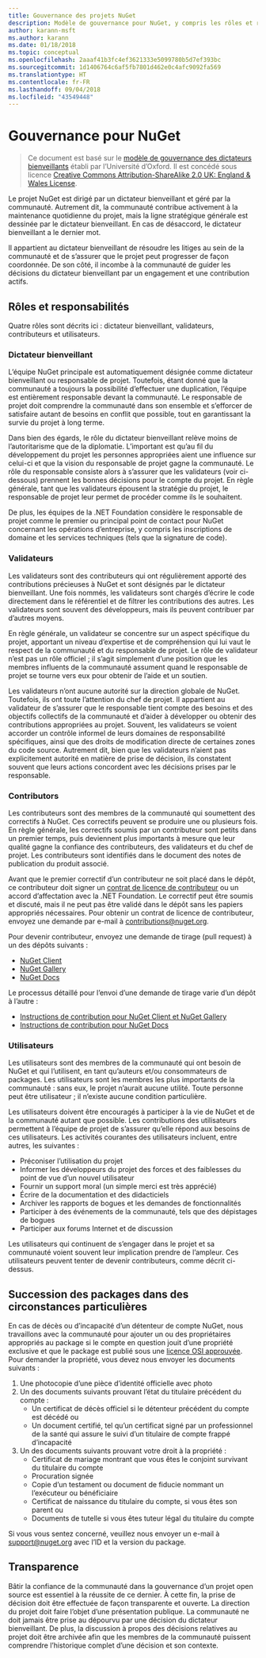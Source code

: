 ```yaml
---
title: Gouvernance des projets NuGet
description: Modèle de gouvernance pour NuGet, y compris les rôles et responsabilités des validateurs, contributeurs et utilisateurs.
author: karann-msft
ms.author: karann
ms.date: 01/18/2018
ms.topic: conceptual
ms.openlocfilehash: 2aaaf41b3fc4ef3621333e5099780b5d7ef393bc
ms.sourcegitcommit: 1d1406764c6af5fb7801d462e0c4afc9092fa569
ms.translationtype: HT
ms.contentlocale: fr-FR
ms.lasthandoff: 09/04/2018
ms.locfileid: "43549448"
---
```

# <a name="nuget-governance"></a>Gouvernance pour NuGet

> Ce document est basé sur le [modèle de gouvernance des dictateurs bienveillants](http://www.oss-watch.ac.uk/resources/benevolentdictatorgovernancemodel) établi par l’Université d’Oxford. Il est concédé sous licence [Creative Commons Attribution-ShareAlike 2.0 UK: England & Wales License](http://creativecommons.org/licenses/by-sa/2.0/uk/).

Le projet NuGet est dirigé par un dictateur bienveillant et géré par la communauté. Autrement dit, la communauté contribue activement à la maintenance quotidienne du projet, mais la ligne stratégique générale est dessinée par le dictateur bienveillant. En cas de désaccord, le dictateur bienveillant a le dernier mot.

Il appartient au dictateur bienveillant de résoudre les litiges au sein de la communauté et de s’assurer que le projet peut progresser de façon coordonnée. De son côté, il incombe à la communauté de guider les décisions du dictateur bienveillant par un engagement et une contribution actifs.

## <a name="roles-and-responsibilities"></a>Rôles et responsabilités

Quatre rôles sont décrits ici : dictateur bienveillant, validateurs, contributeurs et utilisateurs.

### <a name="benevolent-dictator"></a>Dictateur bienveillant

L’équipe NuGet principale est automatiquement désignée comme dictateur bienveillant ou responsable de projet. Toutefois, étant donné que la communauté a toujours la possibilité d’effectuer une duplication, l’équipe est entièrement responsable devant la communauté. Le responsable de projet doit comprendre la communauté dans son ensemble et s’efforcer de satisfaire autant de besoins en conflit que possible, tout en garantissant la survie du projet à long terme.

Dans bien des égards, le rôle du dictateur bienveillant relève moins de l’autoritarisme que de la diplomatie. L’important est qu’au fil du développement du projet les personnes appropriées aient une influence sur celui-ci et que la vision du responsable de projet gagne la communauté. Le rôle du responsable consiste alors à s’assurer que les validateurs (voir ci-dessous) prennent les bonnes décisions pour le compte du projet. En règle générale, tant que les validateurs épousent la stratégie du projet, le responsable de projet leur permet de procéder comme ils le souhaitent.

De plus, les équipes de la .NET Foundation considère le responsable de projet comme le premier ou principal point de contact pour NuGet concernant les opérations d’entreprise, y compris les inscriptions de domaine et les services techniques (tels que la signature de code).

### <a name="committers"></a>Validateurs

Les validateurs sont des contributeurs qui ont régulièrement apporté des contributions précieuses à NuGet et sont désignés par le dictateur bienveillant. Une fois nommés, les validateurs sont chargés d’écrire le code directement dans le référentiel et de filtrer les contributions des autres. Les validateurs sont souvent des développeurs, mais ils peuvent contribuer par d’autres moyens.

En règle générale, un validateur se concentre sur un aspect spécifique du projet, apportant un niveau d’expertise et de compréhension qui lui vaut le respect de la communauté et du responsable de projet. Le rôle de validateur n’est pas un rôle officiel ; il s’agit simplement d’une position que les membres influents de la communauté assument quand le responsable de projet se tourne vers eux pour obtenir de l’aide et un soutien.

Les validateurs n’ont aucune autorité sur la direction globale de NuGet. Toutefois, ils ont toute l’attention du chef de projet. Il appartient au validateur de s’assurer que le responsable tient compte des besoins et des objectifs collectifs de la communauté et d’aider à développer ou obtenir des contributions appropriées au projet. Souvent, les validateurs se voient accorder un contrôle informel de leurs domaines de responsabilité spécifiques, ainsi que des droits de modification directe de certaines zones du code source. Autrement dit, bien que les validateurs n’aient pas explicitement autorité en matière de prise de décision, ils constatent souvent que leurs actions concordent avec les décisions prises par le responsable.

### <a name="contributors"></a>Contributors

Les contributeurs sont des membres de la communauté qui soumettent des correctifs à NuGet. Ces correctifs peuvent se produire une ou plusieurs fois. En règle générale, les correctifs soumis par un contributeur sont petits dans un premier temps, puis deviennent plus importants à mesure que leur qualité gagne la confiance des contributeurs, des validateurs et du chef de projet. Les contributeurs sont identifiés dans le document des notes de publication du produit associé.

Avant que le premier correctif d’un contributeur ne soit placé dans le dépôt, ce contributeur doit signer un [contrat de licence de contributeur](http://en.wikipedia.org/wiki/Contributor_License_Agreement) ou un accord d’affectation avec la .NET Foundation. Le correctif peut être soumis et discuté, mais il ne peut pas être validé dans le dépôt sans les papiers appropriés nécessaires. Pour obtenir un contrat de licence de contributeur, envoyez une demande par e-mail à [contributions@nuget.org](mailto:contributions@nuget.org).

Pour devenir contributeur, envoyez une demande de tirage (pull request) à un des dépôts suivants :

- [NuGet Client](https://github.com/NuGet/NuGet.Client)
- [NuGet Gallery](https://github.com/nuget/nugetgallery)
- [NuGet Docs](https://github.com/nuget/nugetdocs)

Le processus détaillé pour l’envoi d’une demande de tirage varie d’un dépôt à l’autre :

- [Instructions de contribution pour NuGet Client et NuGet Gallery](https://github.com/NuGet/Home/wiki/Contributing-to-NuGet)
- [Instructions de contribution pour NuGet Docs](https://github.com/NuGet/NuGetDocs/wiki/Contributing-to-NuGet-Documentation)

### <a name="users"></a>Utilisateurs

Les utilisateurs sont des membres de la communauté qui ont besoin de NuGet et qui l’utilisent, en tant qu’auteurs et/ou consommateurs de packages. Les utilisateurs sont les membres les plus importants de la communauté : sans eux, le projet n’aurait aucune utilité. Toute personne peut être utilisateur ; il n’existe aucune condition particulière.

Les utilisateurs doivent être encouragés à participer à la vie de NuGet et de la communauté autant que possible. Les contributions des utilisateurs permettent à l’équipe de projet de s’assurer qu’elle répond aux besoins de ces utilisateurs. Les activités courantes des utilisateurs incluent, entre autres, les suivantes :

- Préconiser l’utilisation du projet
- Informer les développeurs du projet des forces et des faiblesses du point de vue d’un nouvel utilisateur
- Fournir un support moral (un simple merci est très apprécié)
- Écrire de la documentation et des didacticiels
- Archiver les rapports de bogues et les demandes de fonctionnalités
- Participer à des événements de la communauté, tels que des dépistages de bogues
- Participer aux forums Internet et de discussion

Les utilisateurs qui continuent de s’engager dans le projet et sa communauté voient souvent leur implication prendre de l’ampleur. Ces utilisateurs peuvent tenter de devenir contributeurs, comme décrit ci-dessus.

## <a name="package-succession-under-special-circumstances"></a>Succession des packages dans des circonstances particulières

En cas de décès ou d’incapacité d’un détenteur de compte NuGet, nous travaillons avec la communauté pour ajouter un ou des propriétaires appropriés au package si le compte en question jouit d’une propriété exclusive et que le package est publié sous une [licence OSI approuvée](https://opensource.org/licenses/alphabetical). Pour demander la propriété, vous devez nous envoyer les documents suivants :

1. Une photocopie d’une pièce d’identité officielle avec photo
1. Un des documents suivants prouvant l’état du titulaire précédent du compte : 
    - Un certificat de décès officiel si le détenteur précédent du compte est décédé ou
    - Un document certifié, tel qu’un certificat signé par un professionnel de la santé qui assure le suivi d’un titulaire de compte frappé d’incapacité
1. Un des documents suivants prouvant votre droit à la propriété : 
    - Certificat de mariage montrant que vous êtes le conjoint survivant du titulaire du compte
    - Procuration signée
    - Copie d’un testament ou document de fiducie nommant un l’exécuteur ou bénéficiaire
    - Certificat de naissance du titulaire du compte, si vous êtes son parent ou
    - Documents de tutelle si vous êtes tuteur légal du titulaire du compte

Si vous vous sentez concerné, veuillez nous envoyer un e-mail à [support@nuget.org](mailto:support@nuget.org) avec l’ID et la version du package.

## <a name="transparency"></a>Transparence

Bâtir la confiance de la communauté dans la gouvernance d’un projet open source est essentiel à la réussite de ce dernier. À cette fin, la prise de décision doit être effectuée de façon transparente et ouverte. La direction du projet doit faire l’objet d’une présentation publique. La communauté ne doit jamais être prise au dépourvu par une décision du dictateur bienveillant. De plus, la discussion à propos des décisions relatives au projet doit être archivée afin que les membres de la communauté puissent comprendre l’historique complet d’une décision et son contexte.
